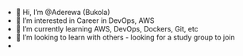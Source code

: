 - 👋 Hi, I’m @Aderewa (Bukola)
- 👀 I’m interested in Career in DevOps, AWS
- 🌱 I’m currently learning AWS, DevOps, Dockers, Git, etc 
- 💞️ I’m looking to learn with others - looking for a study group to join
-

<!---
Aderewa/Aderewa is a ✨ special ✨ repository because its `README.md` (this file) appears on your GitHub profile.
You can click the Preview link to take a look at your changes.
--->
